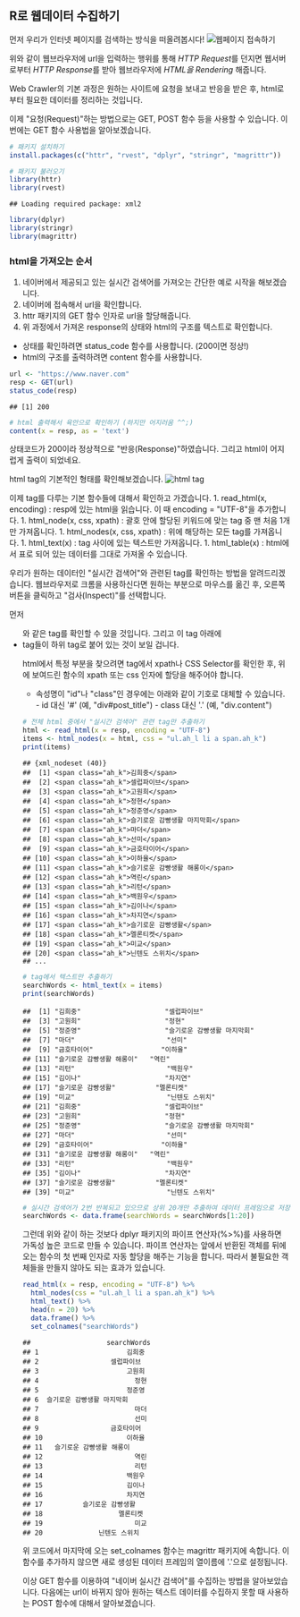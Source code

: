 R로 웹데이터 수집하기
---------------------

먼저 우리가 인터넷 페이지를 검색하는 방식을 떠올려봅시다!
![웹페이지 접속하기](https://ruslanspivak.com/lsbaws-part1/LSBAWS_HTTP_request_response.png)

위와 같이 웹브라우저에 url을 입력하는 행위를 통해 *HTTP Request*를 던지면 웹서버로부터 *HTTP Response*를 받아 웹브라우저에 *HTML을 Rendering* 해줍니다.

Web Crawler의 기본 과정은 원하는 사이트에 요청을 보내고 반응을 받은 후, html로부터 필요한 데이터를 정리하는 것입니다.

이제 "요청(Request)"하는 방법으로는 GET, POST 함수 등을 사용할 수 있습니다. 이번에는 GET 함수 사용법을 알아보겠습니다.

``` r
# 패키지 설치하기
install.packages(c("httr", "rvest", "dplyr", "stringr", "magrittr"))
```

``` r
# 패키지 불러오기
library(httr)
library(rvest)
```

    ## Loading required package: xml2

``` r
library(dplyr)
library(stringr)
library(magrittr)
```

### html을 가져오는 순서

1.  네이버에서 제공되고 있는 실시간 검색어를 가져오는 간단한 예로 시작을 해보겠습니다.
2.  네이버에 접속해서 url을 확인합니다.
3.  httr 패키지의 GET 함수 인자로 url을 할당해줍니다.
4.  위 과정에서 가져온 response의 상태와 html의 구조를 텍스트로 확인합니다.

-   상태를 확인하려면 status\_code 함수를 사용합니다. (200이면 정상!)
-   html의 구조를 출력하려면 content 함수를 사용합니다.

``` r
url <- "https://www.naver.com"
resp <- GET(url)
status_code(resp)
```

    ## [1] 200

``` r
# html 출력해서 육안으로 확인하기 (하지만 어지러움 ^^;)
content(x = resp, as = 'text')
```

상태코드가 200이라 정상적으로 "반응(Response)"하였습니다. 그리고 html이 어지럽게 출력이 되었네요.

html tag의 기본적인 형태를 확인해보겠습니다. ![html tag](http://tutorial.techaltum.com/images/element.png)

이제 tag를 다루는 기본 함수들에 대해서 확인하고 가겠습니다. 1. read\_html(x, encoding) : resp에 있는 html을 읽습니다. 이 때 encoding = "UTF-8"을 추가합니다. 1. html\_node(x, css, xpath) : 괄호 안에 할당된 키워드에 맞는 tag 중 맨 처음 1개만 가져옵니다. 1. html\_nodes(x, css, xpath) : 위에 해당하는 모든 tag를 가져옵니다. 1. html\_text(x) : tag 사이에 있는 텍스트만 가져옵니다. 1. html\_table(x) : html에서 표로 되어 있는 데이터를 그대로 가져올 수 있습니다.

우리가 원하는 데이터인 "실시간 검색어"와 관련된 tag를 확인하는 방법을 알려드리겠습니다. 웹브라우저로 크롬을 사용하신다면 원하는 부분으로 마우스를 옮긴 후, 오른쪽 버튼을 클릭하고 "검사(Inspect)"를 선택합니다.

먼저
<ul class="ah_l" data-list="1to10" style="display: block;">
와 같은 tag를 확인할 수 있을 것입니다. 그리고 이 tag 아래에
<li class="ah_item" ... >
tag들이 하위 tag로 붙어 있는 것이 보일 겁니다.

html에서 특정 부분을 찾으려면 tag에서 xpath나 CSS Selector를 확인한 후, 위에 보여드린 함수의 xpath 또는 css 인자에 할당을 해주어야 합니다.
- 속성명이 "id"나 "class"인 경우에는 아래와 같이 기호로 대체할 수 있습니다. - id 대신 '\#' (예, "div\#post\_title") - class 대신 '.' (예, "div.content")

``` r
# 전체 html 중에서 "실시간 검색어" 관련 tag만 추출하기
html <- read_html(x = resp, encoding = "UTF-8")
items <- html_nodes(x = html, css = "ul.ah_l li a span.ah_k")
print(items)
```

    ## {xml_nodeset (40)}
    ##  [1] <span class="ah_k">김희중</span>
    ##  [2] <span class="ah_k">셀럽파이브</span>
    ##  [3] <span class="ah_k">고원희</span>
    ##  [4] <span class="ah_k">정현</span>
    ##  [5] <span class="ah_k">정준영</span>
    ##  [6] <span class="ah_k">슬기로운 감빵생활 마지막회</span>
    ##  [7] <span class="ah_k">마더</span>
    ##  [8] <span class="ah_k">선미</span>
    ##  [9] <span class="ah_k">금호타이어</span>
    ## [10] <span class="ah_k">이하율</span>
    ## [11] <span class="ah_k">슬기로운 감빵생활 해롱이</span>
    ## [12] <span class="ah_k">역린</span>
    ## [13] <span class="ah_k">리턴</span>
    ## [14] <span class="ah_k">백원우</span>
    ## [15] <span class="ah_k">김이나</span>
    ## [16] <span class="ah_k">차지연</span>
    ## [17] <span class="ah_k">슬기로운 감빵생활</span>
    ## [18] <span class="ah_k">멜론티켓</span>
    ## [19] <span class="ah_k">미교</span>
    ## [20] <span class="ah_k">닌텐도 스위치</span>
    ## ...

``` r
# tag에서 텍스트만 추출하기
searchWords <- html_text(x = items)
print(searchWords)
```

    ##  [1] "김희중"                     "셀럽파이브"                
    ##  [3] "고원희"                     "정현"                      
    ##  [5] "정준영"                     "슬기로운 감빵생활 마지막회"
    ##  [7] "마더"                       "선미"                      
    ##  [9] "금호타이어"                 "이하율"                    
    ## [11] "슬기로운 감빵생활 해롱이"   "역린"                      
    ## [13] "리턴"                       "백원우"                    
    ## [15] "김이나"                     "차지연"                    
    ## [17] "슬기로운 감빵생활"          "멜론티켓"                  
    ## [19] "미교"                       "닌텐도 스위치"             
    ## [21] "김희중"                     "셀럽파이브"                
    ## [23] "고원희"                     "정현"                      
    ## [25] "정준영"                     "슬기로운 감빵생활 마지막회"
    ## [27] "마더"                       "선미"                      
    ## [29] "금호타이어"                 "이하율"                    
    ## [31] "슬기로운 감빵생활 해롱이"   "역린"                      
    ## [33] "리턴"                       "백원우"                    
    ## [35] "김이나"                     "차지연"                    
    ## [37] "슬기로운 감빵생활"          "멜론티켓"                  
    ## [39] "미교"                       "닌텐도 스위치"

``` r
# 실시간 검색어가 2번 반복되고 있으므로 상위 20개만 추출하여 데이터 프레임으로 저장
searchWords <- data.frame(searchWords = searchWords[1:20])
```

그런데 위와 같이 하는 것보다 dplyr 패키지의 파이프 연산자(%&gt;%)를 사용하면 가독성 높은 코드로 만들 수 있습니다. 파이프 연산자는 앞에서 반환된 객체를 뒤에 오는 함수의 첫 번째 인자로 자동 할당을 해주는 기능을 합니다. 따라서 불필요한 객체들을 만들지 않아도 되는 효과가 있습니다.

``` r
read_html(x = resp, encoding = "UTF-8") %>% 
  html_nodes(css = "ul.ah_l li a span.ah_k") %>% 
  html_text() %>% 
  head(n = 20) %>% 
  data.frame() %>% 
  set_colnames("searchWords")
```

    ##                   searchWords
    ## 1                      김희중
    ## 2                  셀럽파이브
    ## 3                      고원희
    ## 4                        정현
    ## 5                      정준영
    ## 6  슬기로운 감빵생활 마지막회
    ## 7                        마더
    ## 8                        선미
    ## 9                  금호타이어
    ## 10                     이하율
    ## 11   슬기로운 감빵생활 해롱이
    ## 12                       역린
    ## 13                       리턴
    ## 14                     백원우
    ## 15                     김이나
    ## 16                     차지연
    ## 17          슬기로운 감빵생활
    ## 18                   멜론티켓
    ## 19                       미교
    ## 20              닌텐도 스위치

위 코드에서 마지막에 오는 set\_colnames 함수는 magrittr 패키지에 속합니다. 이 함수를 추가하지 않으면 새로 생성된 데이터 프레임의 열이름에 '.'으로 설정됩니다.

이상 GET 함수를 이용하여 "네이버 실시간 검색어"를 수집하는 방법을 알아보았습니다. 다음에는 url이 바뀌지 않아 원하는 텍스트 데이터를 수집하지 못할 때 사용하는 POST 함수에 대해서 알아보겠습니다.
